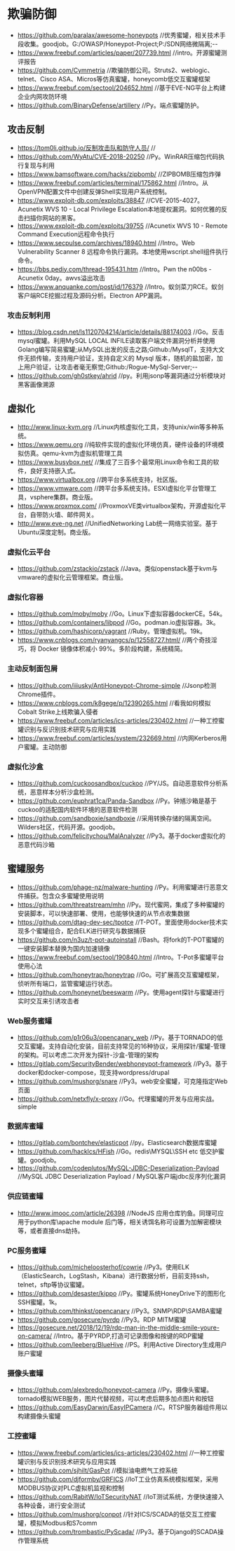 # 欺骗防御
- https://github.com/paralax/awesome-honeypots    //优秀蜜罐，相关技术手段收集。goodjob。G:/OWASP/Honeypot-Project;P:/SDN网络微隔离;--
- https://www.freebuf.com/articles/paper/207739.html    //intro。开源蜜罐测评报告
- https://github.com/Cymmetria    //欺骗防御公司。Struts2、weblogic、telnet、Cisco ASA、Micros等仿真蜜罐，honeycomb低交互蜜罐框架
- https://www.freebuf.com/sectool/204652.html    //基于EVE-NG平台上构建企业内网攻防环境
- https://github.com/BinaryDefense/artillery    //Py。端点蜜罐防护。
## 攻击反制
- https://tom0li.github.io/反制攻击队和防守人员/    //
- https://github.com/WyAtu/CVE-2018-20250    //Py。WinRAR压缩包代码执行复现与利用
- https://www.bamsoftware.com/hacks/zipbomb/    //ZIPBOMB压缩包炸弹
- https://www.freebuf.com/articles/terminal/175862.html    //Intro。从OpenVPN配置文件中创建反弹Shell实现用户系统控制。
- https://www.exploit-db.com/exploits/38847    //CVE-2015-4027。Acunetix WVS 10 - Local Privilege Escalation本地提权漏洞。如何优雅的反击扫描你网站的黑客。
- https://www.exploit-db.com/exploits/39755    //Acunetix WVS 10 - Remote Command Execution远程命令执行
- https://www.secpulse.com/archives/18940.html    //Intro。Web Vulnerability Scanner 8 远程命令执行漏洞。本地使用wscript.shell组件执行命令。
- https://bbs.pediy.com/thread-195431.htm    //Intro。Pwn the n00bs - Acunetix 0day。awvs溢出攻击
- https://www.anquanke.com/post/id/176379    //Intro。蚁剑菜刀RCE。蚁剑客户端RCE挖掘过程及源码分析。Electron APP漏洞。
### 攻击反制利用
- https://blog.csdn.net/ls1120704214/article/details/88174003    //Go。反击mysql蜜罐。利用MySQL LOCAL INFILE读取客户端文件漏洞分析并使用Golang编写简易蜜罐;从MySQL出发的反击之路;Github:/MysqlT，支持大文件无损传输，支持用户验证，支持自定义的 Mysql 版本，随机的盐加密，加上用户验证，让攻击者毫无察觉;Github:/Rogue-MySql-Server;--
- https://github.com/gh0stkey/ahrid    //py。利用jsonp等漏洞通过分析模块对黑客画像溯源
## 虚拟化
- http://www.linux-kvm.org    //Linux内核虚拟化工具，支持unix/win等多种系统。
- https://www.qemu.org    //纯软件实现的虚拟化环境仿真，硬件设备的环境模拟仿真。qemu-kvm为虚拟机管理工具
- https://www.busybox.net/    //集成了三百多个最常用Linux命令和工具的软件，良好支持嵌入式。
- https://www.virtualbox.org    //跨平台多系统支持，社区版。
- https://www.vmware.com    //跨平台多系统支持。ESXI虚拟化平台管理工具，vsphere集群。商业版。
- https://www.proxmox.com/    //ProxmoxVE类virtualbox架构，开源虚拟化平台，自带防火墙、邮件网关。
- http://www.eve-ng.net    //UnifiedNetworking Lab统一网络实验室。基于Ubuntu深度定制。商业版。
### 虚拟化云平台
- https://github.com/zstackio/zstack    //Java。类似openstack基于kvm与vmware的虚拟化云管理框架。商业版。
### 虚拟化容器
- https://github.com/moby/moby    //Go。Linux下虚拟容器dockerCE。54k。
- https://github.com/containers/libpod    //Go。podman.io虚拟容器。3k。
- https://github.com/hashicorp/vagrant    //Ruby。管理虚拟机。19k。
- https://www.cnblogs.com/ryanyangcs/p/12558727.html/    //两个奇技淫巧，将 Docker 镜像体积减小 99%。多阶段构建，系统精简。
### 主动反制面包屑
- https://github.com/iiiusky/AntiHoneypot-Chrome-simple    //Jsonp检测Chrome插件。
- https://www.cnblogs.com/k8gege/p/12390265.html    //看我如何模拟Cobalt Strike上线欺骗入侵者
- https://www.freebuf.com/articles/ics-articles/230402.html    //一种工控蜜罐识别与反识别技术研究与应用实践
- https://www.freebuf.com/articles/system/232669.html    //内网Kerberos用户蜜罐。主动防御
### 虚拟化沙盒
- https://github.com/cuckoosandbox/cuckoo    //PY/JS。自动恶意软件分析系统，恶意样本分析沙盒检测。
- https://github.com/euphrat1ca/Panda-Sandbox    //Py。钟馗沙箱是基于cuckoo的适配国内软件环境的恶意软件检测
- https://github.com/sandboxie/sandboxie    //采用转换存储的隔离空间。Wilders社区，代码开源。goodjob。
- https://github.com/felicitychou/MalAnalyzer    //Py3。基于docker虚拟化的恶意代码沙箱
## 蜜罐服务
- https://github.com/phage-nz/malware-hunting    //Py。利用蜜罐进行恶意文件捕获。包含众多蜜罐使用说明
- https://github.com/threatstream/mhn    //Py。现代蜜网，集成了多种蜜罐的安装脚本，可以快速部署、使用，也能够快速的从节点收集数据
- https://github.com/dtag-dev-sec/tpotce    //T-POT。里面使用docker技术实现多个蜜罐组合，配合ELK进行研究与数据捕获
- https://github.com/n3uz/t-pot-autoinstall    //Bash。将fork的T-POT蜜罐的一键安装脚本替换为国内加速镜像
- https://www.freebuf.com/sectool/190840.html    //Intro。T-Pot多蜜罐平台使用心法
- https://github.com/honeytrap/honeytrap    //Go。可扩展高交互蜜罐框架，侦听所有端口，监管蜜罐运行状态。
- https://github.com/honeynet/beeswarm    //Py。使用agent探针与蜜罐进行实时交互来引诱攻击者
### Web服务蜜罐
- https://github.com/p1r06u3/opencanary_web    //Py。基于TORNADO的低交互蜜罐。支持自动化安装，目前支持常见的16种协议，采用探针/蜜罐-管理的架构。可以考虑二次开发为探针-沙盒-管理的架构
- https://gitlab.com/SecurityBender/webhoneypot-framework    //Py3。基于docker和docker-compose，现支持wordpress/drupal
- https://github.com/mushorg/snare    //Py3。web安全蜜罐，可克隆指定Web页面
- https://github.com/netxfly/x-proxy    //Go。代理蜜罐的开发与应用实战。simple
### 数据库蜜罐
- https://gitlab.com/bontchev/elasticpot    //py。Elasticsearch数据库蜜罐
- https://github.com/hacklcs/HFish    //Go。redis\MYSQL\SSH etc 低交护蜜罐。goodjob。
- https://github.com/codeplutos/MySQL-JDBC-Deserialization-Payload    //MySQL JDBC Deserialization Payload / MySQL客户端jdbc反序列化漏洞
### 供应链蜜罐
- http://www.imooc.com/article/26398    //NodeJS 应用仓库钓鱼。同理可应用于python库\apache module 后门等，相关诱饵名称可设置为加解密模块等，或者直接dns劫持。
### PC服务蜜罐
- https://github.com/micheloosterhof/cowrie    //Py3。使用ELK（ElasticSearch，LogStash，Kibana）进行数据分析，目前支持ssh，telnet，sftp等协议蜜罐。
- https://github.com/desaster/kippo    //Py。蜜罐系统HoneyDrive下的图形化SSH蜜罐。1k。
- https://github.com/thinkst/opencanary    //Py3。SNMP\RDP\SAMBA蜜罐
- https://github.com/gosecure/pyrdp    //Py3。RDP MITM蜜罐
- https://gosecure.net/2018/12/19/rdp-man-in-the-middle-smile-youre-on-camera/    //Intro。基于PYRDP,打造可记录图像和按键的RDP蜜罐
- https://github.com/leeberg/BlueHive    //PS。利用Active Directory生成用户账户蜜罐
### 摄像头蜜罐
- https://github.com/alexbredo/honeypot-camera    //Py。摄像头蜜罐。tornado模拟WEB服务，图片代替视频，可以考虑后期多加点图片和按钮
- https://github.com/EasyDarwin/EasyIPCamera    //C。RTSP服务器组件用以构建摄像头蜜罐
### 工控蜜罐
- https://www.freebuf.com/articles/ics-articles/230402.html    //一种工控蜜罐识别与反识别技术研究与应用实践
- https://github.com/sjhilt/GasPot    //模拟油电燃气工控系统
- https://github.com/djformby/GRFICS    //IoT工业仿真系统模拟框架，采用MODBUS协议对PLC虚拟机监视和控制
- https://github.com/RabitW/IoTSecurityNAT    //IoT测试系统，方便快速接入各种设备，进行安全测试
- https://github.com/mushorg/conpot    //针对ICS/SCADA的低交互工控蜜罐，模拟Modbus和S7comm
- https://github.com/trombastic/PyScada/    //Py3。基于Django的SCADA操作管理系统